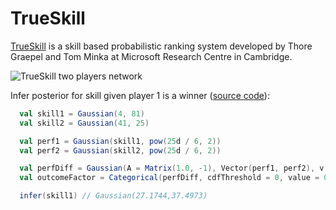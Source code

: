 # TrueSkill

[TrueSkill] is a skill based probabilistic ranking system developed by Thore Graepel and Tom Minka at Microsoft Research Centre in Cambridge.

![TrueSkill two players network](https://raw.github.com/danielkorzekwa/bayes-scala/master/doc/trueskill_in_tennis_factor_graph/tennis_trueskill_bn.png "TrueSkill two players network")

Infer posterior for skill given player 1 is a winner
([source code](https://github.com/danielkorzekwa/bayes-scala/blob/master/src/test/scala/dk/bayes/dsl/demo/TrueSkillTwoPlayersTest.scala)):

```scala
  val skill1 = Gaussian(4, 81)
  val skill2 = Gaussian(41, 25)

  val perf1 = Gaussian(skill1, pow(25d / 6, 2))
  val perf2 = Gaussian(skill2, pow(25d / 6, 2))

  val perfDiff = Gaussian(A = Matrix(1.0, -1), Vector(perf1, perf2), v = 0.0)
  val outcomeFactor = Categorical(perfDiff, cdfThreshold = 0, value = 0) //player 1 is a winner

  infer(skill1) // Gaussian(27.1744,37.4973)
```

[TrueSkill]: http://research.microsoft.com/en-us/projects/trueskill/
